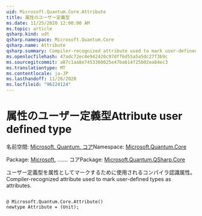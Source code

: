```yaml
---
uid: Microsoft.Quantum.Core.Attribute
title: 属性のユーザー定義型
ms.date: 11/25/2020 12:00:00 AM
ms.topic: article
qsharp.kind: udt
qsharp.namespace: Microsoft.Quantum.Core
qsharp.name: Attribute
qsharp.summary: Compiler-recognized attribute used to mark user-defined types as attributes.
ms.openlocfilehash: 47adc72ec4e942420c97dff6d55a5a5dc27f3b9c
ms.sourcegitcommit: a87c1aa8e7453360025e47ba614f25b02ea84ec3
ms.translationtype: MT
ms.contentlocale: ja-JP
ms.lasthandoff: 11/26/2020
ms.locfileid: "96224124"
---
```

# <a name="attribute-user-defined-type"></a><span data-ttu-id="45c78-102">属性のユーザー定義型</span><span class="sxs-lookup"><span data-stu-id="45c78-102">Attribute user defined type</span></span>

<span data-ttu-id="45c78-103">名前空間: [Microsoft. Quantum. コア](xref:Microsoft.Quantum.Core)</span><span class="sxs-lookup"><span data-stu-id="45c78-103">Namespace: [Microsoft.Quantum.Core](xref:Microsoft.Quantum.Core)</span></span>

<span data-ttu-id="45c78-104">Package: [Microsoft.](https://nuget.org/packages/Microsoft.Quantum.QSharp.Core) ....... コア</span><span class="sxs-lookup"><span data-stu-id="45c78-104">Package: [Microsoft.Quantum.QSharp.Core](https://nuget.org/packages/Microsoft.Quantum.QSharp.Core)</span></span>


<span data-ttu-id="45c78-105">ユーザー定義型を属性としてマークするために使用されるコンパイラ認識属性。</span><span class="sxs-lookup"><span data-stu-id="45c78-105">Compiler-recognized attribute used to mark user-defined types as attributes.</span></span>

```qsharp

@ Microsoft.Quantum.Core.Attribute()
newtype Attribute = (Unit);
```

